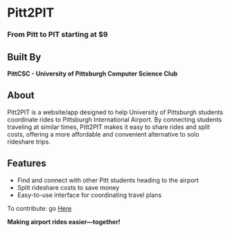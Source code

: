 # Pitt2PIT  
### From Pitt to PIT starting at $9

## Built By  
**PittCSC - University of Pittsburgh Computer Science Club**  

## About  
Pitt2PIT is a website/app designed to help University of Pittsburgh students coordinate rides to Pittsburgh International Airport. By connecting students traveling at similar times, Pitt2PIT makes it easy to share rides and split costs, offering a more affordable and convenient alternative to solo rideshare trips.  

## Features  
- Find and connect with other Pitt students heading to the airport  
- Split rideshare costs to save money  
- Easy-to-use interface for coordinating travel plans


To contribute: go [Here](https://github.com/LiamBrem/Pitt2PIT/blob/main/CONTRIBUTING.md)


**Making airport rides easier—together!**
